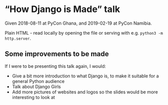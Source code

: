 # “How Django is Made” talk

Given 2018-08-11 at PyCon Ghana, and 2019-02-19 at PyCon Namibia.

Plain HTML - read locally by opening the file or serving with e.g.
`python3 -m http.server`.


## Some improvements to be made

If I were to be presenting this talk again, I would:

* Give a bit more introduction to what Django is, to make it suitable for a
  general Python audience
* Talk about Django Girls
* Add more pictures of websites and logos so the slides would be more
  interesting to look at
